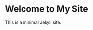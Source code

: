 # Welcome to My Site

This is a minimal Jekyll site. 

<!-- Below are the categories:

### Category 1  



📜 [See all posts in reverse order](blog.md) -->

